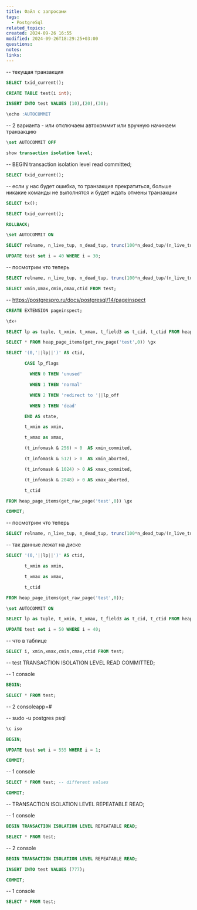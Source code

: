 ```yaml
---
title: Файл с запросами
tags:
  - PostgreSql
related_topics: 
created: 2024-09-26 16:55
modified: 2024-09-26T18:29:25+03:00
questions: 
notes: 
links: 
---
```


-- текущая транзакция

```sql
SELECT txid_current();

CREATE TABLE test(i int);

INSERT INTO test VALUES (10),(20),(30);

\echo :AUTOCOMMIT
```

-- 2 варианта - или отключаем автокоммит или вручную начинаем транзакцию

```sql
\set AUTOCOMMIT OFF

show transaction isolation level;
```

-- BEGIN transaction isolation level read committed;

```sql
SELECT txid_current();
```

-- если у нас будет ошибка, то транзакция прекратиться, больше никакие команды не выполнятся и будет ждать отмены транзакции

```sql
SELECT tx();

SELECT txid_current();

ROLLBACK;

\set AUTOCOMMIT ON

SELECT relname, n_live_tup, n_dead_tup, trunc(100*n_dead_tup/(n_live_tup+1))::float "ratio%", last_autovacuum FROM pg_stat_user_tables WHERE relname = 'test';

UPDATE test set i = 40 WHERE i = 30;
```

-- посмотрим что теперь

```sql
SELECT relname, n_live_tup, n_dead_tup, trunc(100*n_dead_tup/(n_live_tup+1))::float "ratio%", last_autovacuum FROM pg_stat_user_tables WHERE relname = 'test';

SELECT xmin,xmax,cmin,cmax,ctid FROM test;
```

-- https://postgrespro.ru/docs/postgresql/14/pageinspect

```sql
CREATE EXTENSION pageinspect;

\dx+

SELECT lp as tuple, t_xmin, t_xmax, t_field3 as t_cid, t_ctid FROM heap_page_items(get_raw_page('test',0));

SELECT * FROM heap_page_items(get_raw_page('test',0)) \gx

SELECT '(0,'||lp||')' AS ctid,

       CASE lp_flags

         WHEN 0 THEN 'unused'

         WHEN 1 THEN 'normal'

         WHEN 2 THEN 'redirect to '||lp_off

         WHEN 3 THEN 'dead'

       END AS state,

       t_xmin as xmin,

       t_xmax as xmax,

       (t_infomask & 256) > 0  AS xmin_commited,

       (t_infomask & 512) > 0  AS xmin_aborted,

       (t_infomask & 1024) > 0 AS xmax_commited,

       (t_infomask & 2048) > 0 AS xmax_aborted,

       t_ctid

FROM heap_page_items(get_raw_page('test',0)) \gx

COMMIT;
```

-- посмотрим что теперь

```sql
SELECT relname, n_live_tup, n_dead_tup, trunc(100*n_dead_tup/(n_live_tup+1))::float "ratio%", last_autovacuum FROM pg_stat_user_tables WHERE relname = 'test';
```

-- так данные лежат на диске

```sql
SELECT '(0,'||lp||')' AS ctid,

       t_xmin as xmin,

       t_xmax as xmax,

       t_ctid

FROM heap_page_items(get_raw_page('test',0));

\set AUTOCOMMIT ON

SELECT lp as tuple, t_xmin, t_xmax, t_field3 as t_cid, t_ctid FROM heap_page_items(get_raw_page('test',0));

UPDATE test set i = 50 WHERE i = 40;
```

-- что в таблице

```sql
SELECT i, xmin,xmax,cmin,cmax,ctid FROM test;
```

-- test TRANSACTION ISOLATION LEVEL READ COMMITTED;

-- 1 console

```sql
BEGIN;

SELECT * FROM test;
```

-- 2 consoleapp=#

-- sudo -u postgres psql

```sql
\c iso

BEGIN;

UPDATE test set i = 555 WHERE i = 1;

COMMIT;
```

-- 1 console

```sql
SELECT * FROM test; -- different values

COMMIT;
```

-- TRANSACTION ISOLATION LEVEL REPEATABLE READ;

-- 1 console

```sql
BEGIN TRANSACTION ISOLATION LEVEL REPEATABLE READ;

SELECT * FROM test;
```

-- 2 console

```sql
BEGIN TRANSACTION ISOLATION LEVEL REPEATABLE READ;

INSERT INTO test VALUES (777);

COMMIT;
```

-- 1 console

```sql
SELECT * FROM test;
```